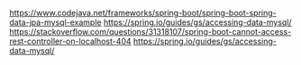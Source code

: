 https://www.codejava.net/frameworks/spring-boot/spring-boot-spring-data-jpa-mysql-example
https://spring.io/guides/gs/accessing-data-mysql/
https://stackoverflow.com/questions/31318107/spring-boot-cannot-access-rest-controller-on-localhost-404
https://spring.io/guides/gs/accessing-data-mysql/
